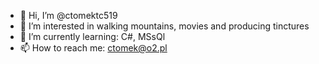 - 👋 Hi, I’m @ctomektc519
- 👀 I’m interested in walking mountains, movies and producing tinctures
- 🌱 I’m currently learning: C#, MSsQl
- 📫 How to reach me: ctomek@o2.pl

<!---
ctomektc519/ctomektc519 is a ✨ special ✨ repository because its `README.md` (this file) appears on your GitHub profile.
You can click the Preview link to take a look at your changes.
--->
